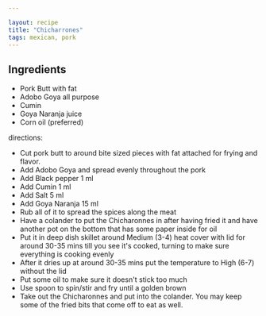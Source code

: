 ```yaml
---

layout: recipe
title: "Chicharrones"
tags: mexican, pork
---
```


## Ingredients
- Pork Butt with fat
- Adobo Goya all purpose
- Cumin
- Goya Naranja juice
- Corn oil (preferred)

directions:
- Cut pork butt to around bite sized pieces with fat attached for frying and flavor.
- Add Adobo Goya and spread evenly throughout the pork
- Add Black pepper 1 ml
- Add Cumin 1 ml
- Add Salt 5 ml
- Add Goya Naranja 15 ml
- Rub all of it to spread the spices along the meat
- Have a colander to put the Chicharonnes in after having fried it and have another pot on the bottom that has some paper inside for oil
- Put it in deep dish skillet around Medium (3-4) heat cover with lid for around 30-35 mins till you see it's cooked, turning to make sure everything is cooking evenly
- After it dries up at around 30-35 mins put the temperature to High (6-7) without the lid
- Put some oil to make sure it doesn't stick too much
- Use spoon to spin/stir and fry until a golden brown
- Take out the Chicharonnes and put into the colander. You may keep some of the fried bits that come off to eat as well.
